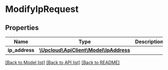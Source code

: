 # ModifyIpRequest

## Properties
Name | Type | Description | Notes
------------ | ------------- | ------------- | -------------
**ip_address** | [**\Upcloud\ApiClient\Model\IpAddress**](IpAddress.md) |  | [optional] 

[[Back to Model list]](../README.md#documentation-for-models) [[Back to API list]](../README.md#documentation-for-api-endpoints) [[Back to README]](../README.md)


